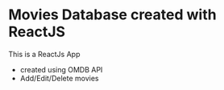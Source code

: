 # Movies Database created with ReactJS
This is a ReactJs App
* created using OMDB API
* Add/Edit/Delete movies
